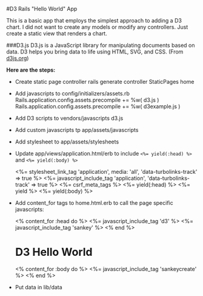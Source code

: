 #D3 Rails "Hello World" App

This is a basic app that employs the simplest approach to adding a D3 chart. I did not want to create any models or modify any controllers. Just create a static view that renders a chart.

###D3.js
D3.js is a JavaScript library for manipulating documents based on data. D3 helps you bring data to life using HTML, SVG, and CSS. (From [d3js.org](http://d3js.org/))


**Here are the steps:**

* Create static page controller
    rails generate controller StaticPages home

* Add javascripts to config/initializers/assets.rb
    Rails.application.config.assets.precompile += %w( d3.js )
    Rails.application.config.assets.precompile += %w( d3example.js )

* Add D3 scripts to vendors/javascripts
    d3.js

* Add custom javascripts tp app/assets/javascripts

* Add stylesheet to app/assets/stylesheets

* Update app/views/application.html/erb to include `<%= yield(:head) %>` and `<%= yield(:body) %>`

    <!DOCTYPE html>
    <html>
    <head>
      <title>D3app2</title>
      <%= stylesheet_link_tag    'application', media: 'all', 'data-turbolinks-track' => true %>
      <%= javascript_include_tag 'application', 'data-turbolinks-track' => true %>
      <%= csrf_meta_tags %>
      <%= yield(:head) %>
    </head>
    <body>
      <%= yield %>
      <%= yield(:body) %>
    </body>
    </html>

* Add content_for tags to home.html.erb to call the page specific javascripts:

    <% content_for :head do %>
      <%= javascript_include_tag 'd3' %>
      <%= javascript_include_tag 'sankey' %>
    <% end %>

    <h1>D3 Hello World</h1>

    <% content_for :body do %>
      <%= javascript_include_tag 'sankeycreate' %>
    <% end %>

* Put data in lib/data
